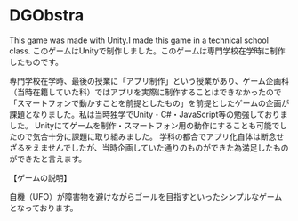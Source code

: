 # DGObstra
This game was made with Unity.I made this game in a technical school class.
このゲームはUnityで制作しました。このゲームは専門学校在学時に制作したものです。

専門学校在学時、最後の授業に「アプリ制作」という授業があり、ゲーム企画科（当時在籍していた科）ではアプリを実際に制作することはできなかったので
「スマートフォンで動かすことを前提としたもの」を前提としたゲームの企画が課題となりました。私は当時独学でUnity・C#・JavaScript等の勉強しておりました。
Unityにてゲームを制作・スマートフォン用の動作にすることも可能でしたので気合十分に課題に取り組みました。
学科の都合でアプリ化自体は断念せざるをえませんでしたが、当時企画していた通りのものができた為満足したものができたと言えます。

【ゲームの説明】

自機（UFO）が障害物を避けながらゴールを目指すといったシンプルなゲームとなっております。

